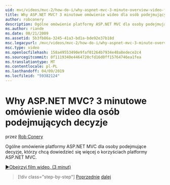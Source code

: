 ```yaml
---
uid: mvc/videos/mvc-2/how-do-i/why-aspnet-mvc-3-minute-overview-video-for-decision-makers
title: Why ASP.NET MVC? 3 minutowe omówienie wideo dla osób podejmujących decyzje | Dokumentacja firmy Microsoft
author: robconery
description: Ogólne omówienie platformy ASP.NET MVC dla osoby podejmujące decyzje, którzy chcą dowiedzieć się więcej o korzyściach platformy ASP.NET MVC.
ms.author: riande
ms.date: 08/21/2009
ms.assetid: 5b3fb86a-3245-41a3-bd1a-bde92e37b18d
msc.legacyurl: /mvc/videos/mvc-2/how-do-i/why-aspnet-mvc-3-minute-overview-video-for-decision-makers
msc.type: video
ms.openlocfilehash: 158a49553490e9faf01264b7934e48a8edece2c4
ms.sourcegitcommit: 0f1119340e4464720cfd16d0ff15764746ea1fea
ms.translationtype: MT
ms.contentlocale: pl-PL
ms.lasthandoff: 04/09/2019
ms.locfileid: "59382124"
---
```

# <a name="why-aspnet-mvc-3-minute-overview-video-for-decision-makers"></a>Why ASP.NET MVC? 3 minutowe omówienie wideo dla osób podejmujących decyzje

przez [Rob Conery](https://github.com/robconery)

Ogólne omówienie platformy ASP.NET MVC dla osoby podejmujące decyzje, którzy chcą dowiedzieć się więcej o korzyściach platformy ASP.NET MVC.

[&#9654;Obejrzyj film wideo, (3 minut)](https://channel9.msdn.com/Blogs/ASP-NET-Site-Videos/why-aspnet-mvc-3-minute-overview-video-for-decision-makers)

> [!div class="step-by-step"]
> [Poprzednie](what-is-aspnet-mvc-80-minute-technical-video-for-developers-building-nerddinner.md)
> [dalej](aspnet-mvc-how-10-minute-technical-video-for-developers.md)
